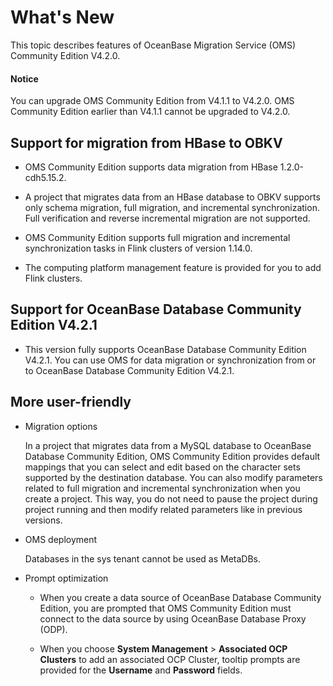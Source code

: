 # What's New

This topic describes features of OceanBase Migration Service (OMS) Community Edition V4.2.0.

<main id="notice" type='notice'>
  <h4>Notice</h4>
  <p>You can upgrade OMS Community Edition from V4.1.1 to V4.2.0. OMS Community Edition earlier than V4.1.1 cannot be upgraded to V4.2.0. </p>
</main>

## Support for migration from HBase to OBKV

* OMS Community Edition supports data migration from HBase 1.2.0-cdh5.15.2.

* A project that migrates data from an HBase database to OBKV supports only schema migration, full migration, and incremental synchronization. Full verification and reverse incremental migration are not supported.

* OMS Community Edition supports full migration and incremental synchronization tasks in Flink clusters of version 1.14.0.

* The computing platform management feature is provided for you to add Flink clusters.

## Support for OceanBase Database Community Edition V4.2.1

* This version fully supports OceanBase Database Community Edition V4.2.1. You can use OMS for data migration or synchronization from or to OceanBase Database Community Edition V4.2.1.

## More user-friendly

* Migration options

   In a project that migrates data from a MySQL database to OceanBase Database Community Edition, OMS Community Edition provides default mappings that you can select and edit based on the character sets supported by the destination database. You can also modify parameters related to full migration and incremental synchronization when you create a project. This way, you do not need to pause the project during project running and then modify related parameters like in previous versions.

* OMS deployment

   Databases in the sys tenant cannot be used as MetaDBs.

* Prompt optimization

  * When you create a data source of OceanBase Database Community Edition, you are prompted that OMS Community Edition must connect to the data source by using OceanBase Database Proxy (ODP).

  * When you choose **System Management** > **Associated OCP Clusters** to add an associated OCP Cluster, tooltip prompts are provided for the **Username** and **Password** fields.
